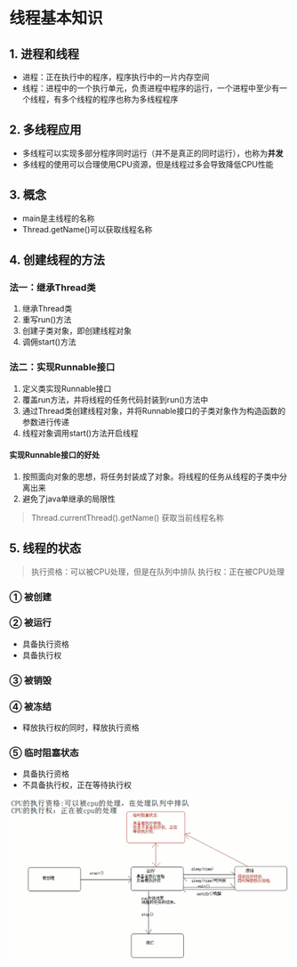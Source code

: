# 线程基本知识

## 1. 进程和线程
- 进程：正在执行中的程序，程序执行中的一片内存空间
- 线程：进程中的一个执行单元，负责进程中程序的运行，一个进程中至少有一个线程，有多个线程的程序也称为多线程程序
## 2. 多线程应用
- 多线程可以实现多部分程序同时运行（并不是真正的同时运行），也称为**并发**
- 多线程的使用可以合理使用CPU资源，但是线程过多会导致降低CPU性能
## 3. 概念
- main是主线程的名称
- Thread.getName()可以获取线程名称

## 4. 创建线程的方法
### 法一：继承Thread类
1. 继承Thread类
2. 重写run()方法
3. 创建子类对象，即创建线程对象
4. 调佣start()方法

### 法二：实现Runnable接口
1. 定义类实现Runnable接口
2. 覆盖run方法，并将线程的任务代码封装到run()方法中
3. 通过Thread类创建线程对象，并将Runnable接口的子类对象作为构造函数的参数进行传递
4. 线程对象调用start()方法开启线程

#### 实现Runnable接口的好处
1. 按照面向对象的思想，将任务封装成了对象。将线程的任务从线程的子类中分离出来
2. 避免了java单继承的局限性

> Thread.currentThread().getName() 获取当前线程名称

## 5. 线程的状态

> 执行资格：可以被CPU处理，但是在队列中排队
> 执行权：正在被CPU处理

### ① 被创建

### ② 被运行
- 具备执行资格
- 具备执行权

### ③ 被销毁

### ④ 被冻结
- 释放执行权的同时，释放执行资格

### ⑤ 临时阻塞状态
- 具备执行资格
- 不具备执行权，正在等待执行权

![img_1.png](img_1.png)

